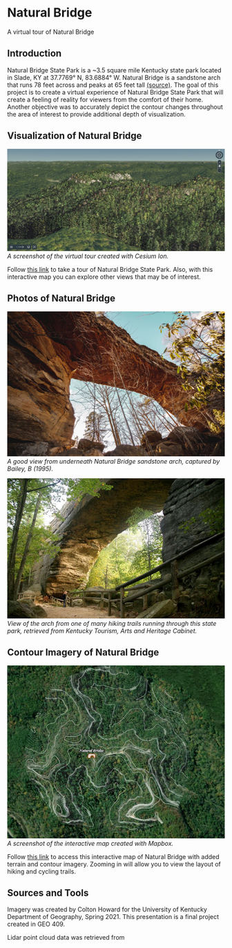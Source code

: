 # Natural Bridge
A virtual tour of Natural Bridge

## Introduction
Natural Bridge State Park is a ~3.5 square mile Kentucky state park located in Slade, KY at 37.7769° N, 83.6884° W. Natural Bridge is a sandstone arch that runs 78 feet across and peaks at 65 feet tall [(source)](https://stateparks.com/natural_bridge_state_park_in_kentucky.html). The goal of this project is to create a virtual experience of Natural Bridge State Park that will create a feeling of reality for viewers from the comfort of their home. Another objective was to accurately depict the contour changes throughout the area of interest to provide additional depth of visualization.


## Visualization of Natural Bridge
![image](Images/CesiumScreenshot.jpg)    
*A screenshot of the virtual tour created with Cesium Ion.*

Follow [this link](https://cesium.com/ion/stories/viewer/?id=3e504b65-0bb4-4eb8-bcb6-4423c66fb050) to take a tour of Natural Bridge State Park. Also, with this interactive map you can explore other views that may be of interest.

## Photos of Natural Bridge
![image](Images/NAturalBridge.jpg)    
*A good view from underneath Natural Bridge sandstone arch, captured by Bailey, B (1995).*


![image](Images/NaturalBridge2.jpg)    
*View of the arch from one of many hiking trails running through this state park, retrieved from Kentucky Tourism, Arts and Heritage Cabinet.*

## Contour Imagery of Natural Bridge
![image](Images/MapBoxSS.jpg)    
*A screenshot of the interactive map created with Mapbox.*

Follow [this link](https://api.mapbox.com/styles/v1/ncho225/ckohdr0ka2snx17pgowoeuksc.html?fresh=true&title=view&access_token=pk.eyJ1IjoibmNobzIyNSIsImEiOiJja2tib3g1d2wwMWt2MnZwaXoyOGx2ZXZiIn0.JUzbwNRH7s0z0fX_Je4sWQ) to access this interactive map of Natural Bridge with added terrain and contour imagery. Zooming in will allow you to view the layout of hiking and cycling trails.


## Sources and Tools
Imagery was created by Colton Howard for the University of Kentucky Department of Geography, Spring 2021. This presentation is a final project created in GEO 409.

Lidar point cloud data was retrieved from